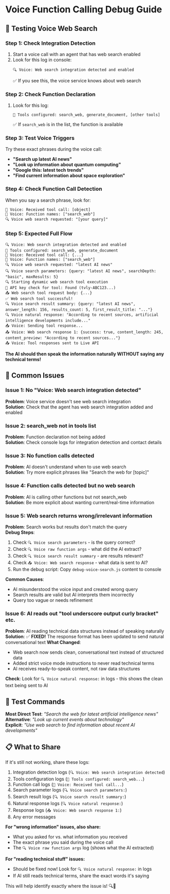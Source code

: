 # Voice Function Calling Debug Guide

## 🎤 **Testing Voice Web Search**

### **Step 1: Check Integration Detection**
1. Start a voice call with an agent that has web search enabled
2. Look for this log in console:
   ```
   🔍 Voice: Web search integration detected and enabled
   ```
   ✅ If you see this, the voice service knows about web search

### **Step 2: Check Function Declaration**
1. Look for this log:
   ```
   🔧 Tools configured: search_web, generate_document, [other tools]
   ```
   ✅ If `search_web` is in the list, the function is available

### **Step 3: Test Voice Triggers**
Try these exact phrases during the voice call:
- **"Search up latest AI news"**
- **"Look up information about quantum computing"** 
- **"Google this: latest tech trends"**
- **"Find current information about space exploration"**

### **Step 4: Check Function Call Detection**
When you say a search phrase, look for:
```
🔧 Voice: Received tool call: [object]
🔧 Voice: Function names: ["search_web"]
🔍 Voice web search requested: "[your query]"
```

### **Step 5: Expected Full Flow**
```
🔍 Voice: Web search integration detected and enabled
🔧 Tools configured: search_web, generate_document
🔧 Voice: Received tool call: {...}
🔧 Voice: Function names: ["search_web"] 
🔍 Voice web search requested: "latest AI news"
🔍 Voice search parameters: {query: "latest AI news", searchDepth: "basic", maxResults: 5}
🔍 Starting dynamic web search tool execution
🔑 API key check for tool: Found (tvly-ABC123...)
📤 Web search tool request body: {...}
✅ Web search tool successful!
🔍 Voice search result summary: {query: "latest AI news", answer_length: 156, results_count: 5, first_result_title: "..."}
🔍 Voice natural response: "According to recent sources, artificial intelligence developments include..."
📤 Voice: Sending tool response...
📤 Voice: Web search response 1: {success: true, content_length: 245, content_preview: "According to recent sources..."}
📤 Voice: Tool responses sent to Live API
```

**The AI should then speak the information naturally WITHOUT saying any technical terms!**

## 🚨 **Common Issues**

### **Issue 1: No "Voice: Web search integration detected"**
**Problem**: Voice service doesn't see web search integration  
**Solution**: Check that the agent has web search integration added and enabled

### **Issue 2: search_web not in tools list**
**Problem**: Function declaration not being added  
**Solution**: Check console logs for integration detection and contact details

### **Issue 3: No function calls detected**
**Problem**: AI doesn't understand when to use web search  
**Solution**: Try more explicit phrases like "Search the web for [topic]"

### **Issue 4: Function calls detected but no web search**
**Problem**: AI is calling other functions but not search_web  
**Solution**: Be more explicit about wanting current/real-time information

### **Issue 5: Web search returns wrong/irrelevant information**
**Problem**: Search works but results don't match the query  
**Debug Steps**:
1. Check `🔍 Voice search parameters` - is the query correct?
2. Check `🔍 Voice raw function args` - what did the AI extract?
3. Check `🔍 Voice search result summary` - are results relevant?
4. Check `📤 Voice: Web search response` - what data is sent to AI?
5. Run the debug script: Copy `debug-voice-search.js` content to console

**Common Causes**:
- AI misunderstood the voice input and created wrong query
- Search results are valid but AI interprets them incorrectly
- Query too vague or needs refinement

### **Issue 6: AI reads out "tool underscore output curly bracket" etc.**
**Problem**: AI reading technical data structures instead of speaking naturally  
**Solution**: ✅ **FIXED!** The response format has been updated to send natural conversational text
**What Changed**:
- Web search now sends clean, conversational text instead of structured data
- Added strict voice mode instructions to never read technical terms
- AI receives ready-to-speak content, not raw data structures

**Check**: Look for `🔍 Voice natural response:` in logs - this shows the clean text being sent to AI

## 🧪 **Test Commands**

**Most Direct Test**: *"Search the web for latest artificial intelligence news"*  
**Alternative**: *"Look up current events about technology"*  
**Explicit**: *"Use web search to find information about recent AI developments"*

## 📋 **What to Share**

If it's still not working, share these logs:
1. Integration detection logs (`🔍 Voice: Web search integration detected`)
2. Tools configuration logs (`🔧 Tools configured: search_web...`)
3. Function call logs (`🔧 Voice: Received tool call...`)
4. Search parameter logs (`🔍 Voice search parameters:`)
5. Search result logs (`🔍 Voice search result summary:`)
6. Natural response logs (`🔍 Voice natural response:`)
7. Response logs (`📤 Voice: Web search response 1:`)
8. Any error messages

**For "wrong information" issues, also share:**
- What you asked for vs. what information you received
- The exact phrase you said during the voice call
- The `🔍 Voice raw function args` log (shows what the AI extracted)

**For "reading technical stuff" issues:**
- Should be fixed now! Look for `🔍 Voice natural response:` in logs
- If AI still reads technical terms, share the exact words it's saying

This will help identify exactly where the issue is! 🔍🎤 